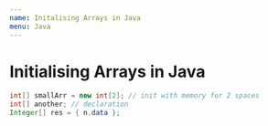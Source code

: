 ```yaml
---
name: Initalising Arrays in Java
menu: Java
---
```


# Initialising Arrays in Java

```java
int[] smallArr = new int[2]; // init with memory for 2 spaces
int[] another; // declaration
Integer[] res = { n.data };
```
